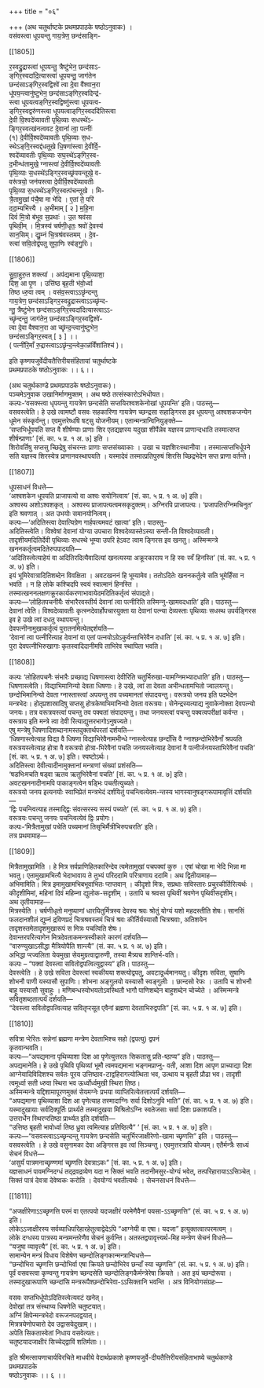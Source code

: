 +++
title = "०६"

+++
(अथ चतुर्थाष्टके प्रथमप्रपाठके षष्ठोऽनुवाकः) ।  
वस॑वस्त्वा धूपयन्तु गाय॒त्रेण॒ छन्द॑साङ्गि-

[[1805]]

र॒स्वद्रु॒द्रास्त्वा॑ धूपयन्तु॒ त्रैष्टु॑भेन॒ छन्द॑साऽ-  
ङ्‍‍गिर॒स्वदा॑दि॒त्यास्त्वा॑ धूपयन्तु॒ जाग॑तेन  
छन्द॑साऽङ्‍‍गिर॒स्वद्विश्वे॑ त्वा दे॒वा वै॑श्वान॒रा  
धू॑पय॒न्त्वानु॑ष्टुभेन॒ छन्द॑साऽङ्‍‍गिर॒स्वदिन्द्र॑-  
स्त्वा धूपयत्वङ्‍‍गिर॒स्वद्विष्णु॑स्त्वा धूपयत्व-  
ङ्‍‍गिर॒स्वद्वरु॑णस्त्वा धूपयत्वाङ्‍‍गिर॒स्वददि॑तिस्त्वा  
दे॒वी वि॒श्वदे॑व्यावती पृथि॒व्याः सधस्थे॑ऽ-  
ङ्गिर॒स्वत्ख॑नत्ववट दे॒वानां॑ त्वा॒ पत्‍नीः॑  
(१) दे॒वीर्वि॒श्वदे॑व्यावतीः पृथि॒व्याः स॒ध-  
स्थेऽङ्‍‍गि॒रस्वद्द॑धतूखे धि॒षणा॑स्त्वा दे॒वीर्वि॒-  
श्वदे॑व्यावतीः पृथि॒व्याः सघ॒स्थे॑ऽङ्‍‍गिर॒स्व-  
द॒भीन्ध॑तामुखे॒ ग्नास्त्वा॑ दे॒वीर्वि॒श्वदे॑व्यावतीः  
पृथि॒व्याः स॒धस्थे॑ऽङ्गिर॒स्वच्छ्र॑पयन्तूखे॒ व-  
वरू॑त्रयो॒ जन॑यस्त्वा दे॒वीर्वि॒श्वदे॑व्यावतीः  
पृथि॒व्या स॒धस्थे॑ऽङ्‍‍गिर॒स्वत्प॑चन्तूखे । मि-  
त्रै॒तामु॒खां प॑चै॒षा मा भे॑दि । ए॒तां ते॒ परि॑  
ददा॒म्यभि॑त्त्यै । अ॒भीमाम् [ २ ] म॒हि॒ना  
दिवं॑ मि॒त्रो ब॑भूव स॒प्रथाः॑ । उ॒त श्रव॑सा  
पृथिवी॒म् । मि॒त्रस्य॑ चर्षणी॒धृतः॒ श्रवो॑ दे॒वस्य॑  
सान॒सिम्। द्यु॒म्‍नं चि॒त्रश्र॑वस्तमम् । दे॒व-  
स्त्वा॑ सवि॒तोद्व॑पतु सुपा॒णिः स्व॑ङ्‍‍गु॒रिः।

[[1806]]

सु॒वा॒हुरु॒त शक्त्या॑ । अप॑द्यमाना पृथि॒व्याशा॒  
दिश॒ आ पृ॒ण । उत्ति॑ष्ठ बृह॒ती भ॑वो॒र्ध्वा  
तिष्ठ ध्‍रु॒वा त्वम् । वस॑व॒स्त्वाऽऽछृ॑न्दन्तु  
गाय॒त्रेण॒ छन्द॑साऽङ्गिर॒स्वद्रुद्रास्त्वाऽऽच्छृ॑न्द-  
न्तु॒ त्रैष्टु॑भेन छन्द॑साऽङ्‍‍गिर॒स्वदा॑दित्यास्त्वाऽऽ-  
च्छृ॑न्दन्तु॒ जाग॑तेन॒ छन्द॑साऽङ्गिर॒स्वद्विश्वे॑-  
त्वा दे॒वा वैश्वान॒रा आ च्छृ॑न्द॒न्त्वानु॑ष्टुभेन॒  
छन्द॑साऽङ्गिर॒स्वत् [ ३ ] ।।  
( पत्‍नी॑रि॒माँ रु॒द्रास्त्वाऽऽछृ॑न्द॒न्त्वेका॒न्न॑विँशा॑तिश्च॑ )।

इति कृष्णयजुर्वेदीयतैत्तिरीयसंहितायां चतुर्थाष्टके  
प्रथमप्रपाठके षष्ठोऽनुवाकः ।। ६।।

(अथ चतुर्थकाण्डे प्रथमप्रपाठके षष्ठोऽनुवाकः)।  
पञ्चमेऽनुवाक उखानिर्माणमुक्तम् । अथ षष्ठे तत्संस्कारोऽभिधीयत।  
कल्पः-‘वसक्स्त्वा धृपयन्तु गायत्रेण छन्दसेति सप्तयिरश्वशकेनोखां धूपयन्ति’ इति। पाठस्तु—  
वसवस्त्वेति। हे उखे त्वामष्टौ वसवः सहकारिणा गायत्रेण च्छन्द्रसा सहाङ्गिरस इव धूपयन्तु अश्वशकजन्येन धूमेन संस्कृर्वन्तु। एवमुत्तरेष्धषि षट्सु योजनीयम्। एतान्मन्त्रान्विनियुङ्क्ते—  
‘सप्तभिर्धूपयति सप्त वै शीर्षण्याः प्राणाः शिर एतद्यज्ञस्य यदुखा शीर्पेन्नेव यज्ञस्य प्राणान्दधाति तस्मात्सप्त शीर्षन्प्राणाः’ [सं. का. ५ प्र. १ अ. ७] इति ।  
शिरोवर्तिषु सप्तसु च्छिद्रेषु संचरन्तः प्राणाः सप्तसंख्याकाः । उखा च यज्ञशिरःस्थानीया । तस्मात्सप्तभिर्धूपने सति यज्ञस्य शिरस्येत्र प्राणानवस्थापयति । यस्मादेवं तस्मात्प्रतिपुरुषं शिरसि च्छिद्रभेदेन सप्त प्राणा वर्तन्ते।

[[1807]]

धूपसाधनं विधत्ते—  
‘अश्वशकेन धूपयति प्राजापत्यो वा अश्वः सयोनित्वाय’ [सं. का. ५ प्र. १ अ. ७] इति।  
अश्वस्य अशोऽश्वशकृत् । अश्वस्य प्राजापत्यत्वमसकृदुक्तम्। अग्निरपि प्राजापत्यः। ‘प्रजापतिरग्निमचिनुत’ इति श्रवणात् । अत उभयोः समानयोनित्वम्।  
कल्पः—‘अदितिस्त्वा देवात्यिग्रेण गार्हपत्यमवटं खात्वा’ इति। पाठस्तु–  
अदितिस्त्वेति। विश्वेषां देवानां योग्या उपचारा विश्वदेव्यास्तेऽस्या सन्ती-ति विश्वदेव्यावती। तादृशीयमदितिर्देवी पृथिव्याः सधस्थे भूम्या उपरि हेऽवट त्वाम ङ्गिरस इव खनतु। अस्मिन्मन्त्रे खननकर्तृत्वमदितेरुपपादयति—  
‘अदितिस्त्वेत्याहेयं वा अदितिरदित्यैवादित्यां खनत्यस्या अक्रूरकाराय न हि स्वः स्वँ हिनस्ति’ (सं. का. ५ प्र. १ अ. ७) इति।  
इयं भूमिरेवात्रादितिशब्देन विवक्षिता । अवटखननं हि भूम्यामेव। ततोऽदितेः खननकर्तुत्वे सति भूमेर्हिंसा न भवति । न हि लोके कश्चिदपि स्वयं स्वात्मानं हिनस्ति । तस्मात्खननलक्षणक्रूरकार्यकरणाभावायेदमदितिकर्तृत्वं संपाद्यते।  
कल्पः—‘लोहितपचनीयैः संभारैरवस्तीर्य देवानां त्वा पत्‍नीरिति तस्मिन्‍नु-खामवदधाति’ इति। पाठस्तु—  
देवानां त्वेति। विश्वदेव्यावतीः कृत्स्‍नदेवार्होपचारयुक्ता या देवानां पत्न्या देव्यस्ताः पृथिव्याः सधस्थ उपर्यङ्गिरस इव हे उखे त्वां दधतु स्थापयन्तु।  
देवपत्‍नीनामुखाकर्तृत्वं पुरातनमित्येतद्दर्शयति—  
‘देवानां त्वा पत्‍नीरित्याह देवानां वा एतां पत्‍नयोऽग्रेऽकुर्वन्ताभिरेवैन दधाति’ [सं. का. ५ प्र. १ अ. ७] इति।  
पुरा देवपत्‍नीभिरुखागाः कृतस्वादिदानीमपि ताभिरेव स्थापिता भवति।

[[1808]]

कल्पः ‘लोहितपचनैः संभारैः प्रच्छाद्य धिषणास्त्वा देवीरिति चतुर्भिरुखा-यामग्निमभ्यादधाति’ इति। पाठस्तु—  
धिषणास्त्वेति। विद्याभिमानिन्यो देवता धिषणाः। हे उखे, त्वां ता देवता अभीन्धतामभितो ज्वालयन्तु। छन्दोभिमानिन्यो देवता ग्‍नास्तास्त्वां अपयन्तु तव पच्यमानतां संपादयन्तु। वरूत्रयो जनय इति पदभेदेन मन्त्रभेदः। होतृप्रशास्रादिषु सप्तसु होत्रकेष्वभिमानिन्यो देवता वरूत्रयः। सेनेन्द्रस्यत्याद्य नुवाकेनोक्ता देवपत्न्यो जनयः। तत्र वरूत्रयस्त्वां पचन्तु तव पक्‍वतां संपादयन्तु। तथा जनयस्त्वां पचन्तु पक्‍वत्वपरीक्षां कर्वन्त । वरूत्राय इति मन्त्रे त्वा देवी रित्याद्युत्तरभागोऽनुषज्यते।  
एषु मन्त्रेषु धिषणादिशब्दानामस्तदुक्तार्थपरतां दर्शयति—  
‘धिषणास्त्वेत्याह विद्या वै धिषणा विद्याभिरेवैनामभीन्धे ग्‍नास्त्वेत्याह छन्दाँसि वै ग्नाश्छन्दोभिरेवैनाँ श्रपयति वरूत्रयस्त्वेत्याह होत्रा वै वरूत्रयो होत्रा-भिरेवैनां पचति जनयस्त्वेत्याह देवानां वै पत्‍नीर्जनयस्ताभिरेवैनां पचति’ [सं. का. ५ प्र. १ अ. ७] इति। स्पष्टोऽर्थः।  
अदितिस्त्वा देवीत्यादीनामुक्तानां मन्त्राणां संख्यां प्रशंसति—  
‘षडभिःमचति षड्‍वा ऋतव ऋतुभिरेवैनां पचति’ [सं. का. ५ प्र. १ अ. ७] इति।  
अवटखननादीनामपि पाकाङ्गत्वेन षड्भिः पचतीत्युच्यते।  
वरूत्रयो जनय इत्यनयोः स्वाभिप्रेतं मन्त्रभेदं दर्शयितुं पचन्त्वित्येवम-न्तस्य भागस्यानुषङ्गरूपामावृत्तिं दर्शयति—  
‘द्विः पचन्त्वित्याह तस्माद्द्विः संवत्सरस्य सस्यं पच्यते’ (सं. का. ५ प्र. १ अ. ७) इति।  
वरूत्रयः पचन्तु जनयः पचन्त्वित्येवं द्विः प्रयोगः।  
कल्पः-‘मित्रैतामुखां पचेति पच्यमानां तिसृभिर्मैत्रीभिरुपचरति’ इति।  
तत्र प्रथमामाह—

[[1809]]

मित्रैतामुखामिति । हे मित्र सर्वप्राणिहितकारिन्देव त्वमेतामुखां पचपक्‍वां कुरु । एषां चोखा मा भेदि भिन्ना मा भवतु। एतामुखामभित्यै भेदाभावाय ते तुभ्यं परिददामि परित्राणाय ददामि। अथ द्वितीयामाह—  
अभिमामिति। मित्र इमामुखामभिबभूवाभितः प्‍राप्‍तवान् । कीदृशो मित्रः, सप्रथाः सविस्तारः प्रचुरकीर्तिरित्यर्थः । कीदृशीमिमां, महिनां दिवं महिम्‍ना द्युलोक-सदृशीम् । उतापि च श्रवसा पृथिवीं श्रवणेन पृथिवीसदृशीम्।  
अथ तृतीयामाह—  
मित्रस्येति । चर्षणीधृतो मनुष्याणां धारयितुर्मित्रस्य देवस्य श्रवः श्रोतुं योग्यं यशो महदस्तीति शेषः। सानसिं फलदानशीलं द्युम्‍नं द्रविणप्रदं चित्रश्रवस्तमं चित्रं श्रवः कीर्तिर्यस्यासौ चित्रश्रवाः, अतिशयेन तादृशस्तमेतादृशमुखारूपं स मित्रः पचत्विति शेषः।  
देवान्तरपरित्यागेन मित्रदेवताकमन्त्रस्वीकारे कारणं दर्शयति—  
“वारुण्युखाऽसीद्धा मैत्रियोपैति शान्त्यै” (सं. का. ५ प्र. १ अ. ७) इति।  
अभिद्धा प्‍रज्वलिता येयमुखा सेयमुग्रत्वाद्वारुणी, तस्या मैत्र्यच शान्तिर्भ-वति।  
कल्पः – “पक्‍वां देवस्त्वा सवितोद्वपत्वित्युद्वास्य” इति। पाठस्तु—  
देवस्त्वेति । हे उखे सविता देवस्त्वां स्वकीयया शक्त्योद्वपतु, अवटादूर्ध्वमानयतु। कीदृशः सविता, सुषाणिः शोभनौ पाणी यस्यासौ सुपाणिः। शोभना अङ्‍गुलयो यस्यासौ स्वङ्‍गुलीः । छान्दसो रेफः । उतापि च शोभनौ बाहू यस्यासौ सुवाहुः । मणिबन्धस्योभयतोऽवस्थितौ भागौ पाणिशब्देन बाहुशब्देन चोच्येते । अस्मिन्मन्त्रे सवितृशब्दतात्पर्यं दर्शयति—  
“देवस्त्वा सवितोद्वपत्वित्याह सवितृप्‍रसूत एवैनां ब्रह्मणा देवताभिरुद्वपति” [सं. का. ५ प्र. १ अ. ७] इति।

[[1810]]

सवित्रा प्‍रेरितः सन्नेनां ब्रह्मणा मन्त्रेण देवताभिश्च सहो (द्वपत्यु) द्वपनं  
कृतवान्भवति।  
कल्पः—“अपद्यमाना पृथिव्याशा दिश आ पृणेत्युत्तरतः सिकतासु प्रति-ष्ठाप्य” इति। पाठस्तु—  
अपद्यमानेति। हे उखे पृथिवि पृथिव्यां भूमौ त्वमपद्यमाना भङ्गमप्राप्‍नु- वती, आशा दिश आपृण प्राच्याद्या दिश आग्नेयादिविदिशश्च सर्वतः पूरय उत्तिष्ठाव-टाद्वहिरागत्योत्थिता भव, उत्थाय च बृहती प्रौढा भव। तादृशी त्वमूर्ध्वा सती ध्‍रुवा स्थिरा भव ऊर्ध्वोर्ध्वमुखी स्थिरा तिष्ठ।  
अस्मिन्मन्त्रे यद्दिशामापूरणमुक्तं सेयमग्नेः प्रभया व्याप्तिरित्येतत्तात्पर्यं दर्शयति—  
“अपद्यमाना पृथिव्याशा दिश आ पृणेत्याह तस्मादाग्निः सर्वा दिशोऽनुवि भाति” (सं. का. ५ प्र. १ अ. ७) इति।  
यस्मादुखायाः सर्वदिक्पूर्तिः प्रार्थ्यते तस्मादुखया मिश्रितोऽग्निः स्वतेजसाः सर्वा दिशः प्रकाशयति।  
उत्तरार्धेन स्थिरप्‍रतिष्ठा प्रार्थ्यत इति दर्शयति—  
“उत्तिष्ठ बृहती भावोर्ध्वा तिष्ठ ध्रुवा त्वमित्याह प्रतिष्ठित्यै” ’ [सं. का. ५ प्र. १ अ. ७] इति।  
कल्पः—“वसवस्त्वाऽऽच्छृन्दन्तु गायत्रेण छन्दसेति चतुर्भिरजाक्षीरेणो-खामा च्छृणत्ति” इति । पाठस्तु—  
वसवस्त्वेति । हे उखे वसुनामका देवा अङ्गिरस इव त्वां सिञ्चन्तु। एवमुत्तरत्रापि योज्यम्। एतैर्मन्त्रैः साध्यं सेचनं विधत्ते—  
‘असुर्यं पात्रमनाच्छृण्णमां च्छृणत्ति देवत्राऽकः” [सं. का. ५ प्र. १ अ. ७] इति।  
यज्ञसाधनं पावमग्निदग्धं तद्‍द्रवद्रव्येण यदा न सिक्तं भवति तदानीमसुर-योग्यं भवेत्, तत्परिहारायाऽऽसिञ्चेत् । सिक्तं पात्रं देवत्रा देवेष्वकः करोति । देवयोग्यं भवतीत्यर्थः । सेचनसाधनं विधत्ते—

[[1811]]

“अजक्षीरेणाऽऽच्छृणत्ति परमं वा एतत्पयो यदजक्षीरं परमेणैवैनां पयसा-ऽऽच्छृणत्ति” (सं. का. ५ प्र. १ अ. ७) इति।  
लोकेऽऽजाक्षीरस्य सर्वव्याधिपरिहारहेतुत्वाद्वेदेऽपि “आग्नेयी वा एषा। यदजा” इत्युक्तत्वात्परमत्वम् ।  
लोके दग्धस्य पात्रस्य मन्त्रमन्तरेणैव सेचनं कुर्वन्ति। अतस्तद्व्यावृत्त्यर्थ-मिह मन्त्रेण सेचनं विधत्ते—  
“यजुषा व्यावृत्त्यै” [सं. का. ५ प्र. १ अ. ७] इति।  
सामान्येन मन्त्रं विधाय विशेषेण च्छन्दोलिङ्‍गकान्मन्त्रान्विधत्ते—  
“छन्दोभिरा च्छृणत्ति छन्दोभिर्वा एषा क्रियते छन्दोभिरेव छन्दाँ स्या च्छृणत्ति” (सं. का. ५ प्र. १ अ. ७) इति।  
पूर्वं वसवस्त्वा कृण्वन्तु गायत्रेण च्छन्दसेति च्छन्दोलिङ्‍गकैर्मन्त्रेरेषा क्रियते । अत इयं च्छन्दोरूपा । तस्मादुखारूपाणि च्छन्दांसि मन्त्ररूपैश्छन्दोभिरेवा-ऽऽसिक्तानि भवन्ति । अत्र विनियोगसंग्रहः—

वसवः सप्‍तभिर्धूपोऽदितिस्त्वेत्यवटं खनेत्।  
देवोखां तत्र संस्थाप्य धिषणेति चतुष्टयात्।  
अग्निं क्षिपेन्मन्त्रभेदो वरूजनपदद्वयात्।  
मित्रत्रयेणोपचारो देव उद्वासयेदुखाम्।।  
अपेति सिकतास्वेतां निधाय वसवेत्यतः।  
चतुष्टयादजाक्षीरं सिच्चेद्‍द्वाविं शतिर्मताः।।

इति श्रीमत्सायणाचार्यविरचिते माधवीये वेदार्थप्रकाशे कृष्णयजुर्वे-दीयतैत्तिरीयसंहिताभाष्ये चतुर्थकाण्डे प्रथमप्रपाठके  
षष्ठोऽनुवाकः ।। ६ ।।
